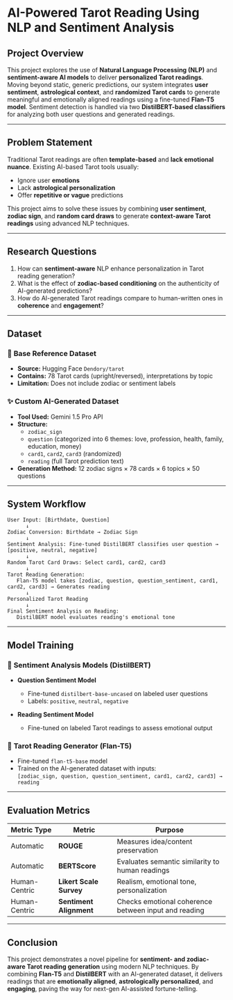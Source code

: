 # AI-Powered Tarot Reading Using NLP and Sentiment Analysis

## Project Overview  
This project explores the use of **Natural Language Processing (NLP)** and **sentiment-aware AI models** to deliver **personalized Tarot readings**. Moving beyond static, generic predictions, our system integrates **user sentiment**, **astrological context**, and **randomized Tarot cards** to generate meaningful and emotionally aligned readings using a fine-tuned **Flan-T5 model**. Sentiment detection is handled via two **DistilBERT-based classifiers** for analyzing both user questions and generated readings.

---

## Problem Statement  
Traditional Tarot readings are often **template-based** and **lack emotional nuance**. Existing AI-based Tarot tools usually:
- Ignore user **emotions**
- Lack **astrological personalization**
- Offer **repetitive or vague** predictions

This project aims to solve these issues by combining **user sentiment**, **zodiac sign**, and **random card draws** to generate **context-aware Tarot readings** using advanced NLP techniques.

---

## Research Questions  
1. How can **sentiment-aware** NLP enhance personalization in Tarot reading generation?  
2. What is the effect of **zodiac-based conditioning** on the authenticity of AI-generated predictions?  
3. How do AI-generated Tarot readings compare to human-written ones in **coherence** and **engagement**?

---

## Dataset  

### 🧾 **Base Reference Dataset**  
- **Source:** Hugging Face `Dendory/tarot`  
- **Contains:** 78 Tarot cards (upright/reversed), interpretations by topic  
- **Limitation:** Does not include zodiac or sentiment labels

### ✨ **Custom AI-Generated Dataset**  
- **Tool Used:** Gemini 1.5 Pro API  
- **Structure:**  
  - `zodiac_sign`  
  - `question` (categorized into 6 themes: love, profession, health, family, education, money)  
  - `card1`, `card2`, `card3` (randomized)  
  - `reading` (full Tarot prediction text)  
- **Generation Method:** 12 zodiac signs × 78 cards × 6 topics × 50 questions

---

## System Workflow  
```
User Input: [Birthdate, Question]
      ↓
Zodiac Conversion: Birthdate → Zodiac Sign
      ↓
Sentiment Analysis: Fine-tuned DistilBERT classifies user question → [positive, neutral, negative]
      ↓
Random Tarot Card Draws: Select card1, card2, card3
      ↓
Tarot Reading Generation:
   Flan-T5 model takes [zodiac, question, question_sentiment, card1, card2, card3] → Generates reading
      ↓
Personalized Tarot Reading
      ↓
Final Sentiment Analysis on Reading:
   DistilBERT model evaluates reading's emotional tone
```

---

## Model Training  

### 🧠 **Sentiment Analysis Models (DistilBERT)**
- **Question Sentiment Model**
  - Fine-tuned `distilbert-base-uncased` on labeled user questions  
  - Labels: `positive`, `neutral`, `negative`

- **Reading Sentiment Model**
  - Fine-tuned on labeled Tarot readings to assess emotional output

### 🔮 **Tarot Reading Generator (Flan-T5)**
- Fine-tuned `flan-t5-base` model  
- Trained on the AI-generated dataset with inputs:  
  `[zodiac_sign, question, question_sentiment, card1, card2, card3] → reading`

---

## Evaluation Metrics  

| Metric Type     | Metric         | Purpose                                          |
|-----------------|----------------|--------------------------------------------------|
| Automatic       | **ROUGE**      | Measures idea/content preservation               |
| Automatic       | **BERTScore**  | Evaluates semantic similarity to human readings |
| Human-Centric   | **Likert Scale Survey** | Realism, emotional tone, personalization |
| Human-Centric   | **Sentiment Alignment** | Checks emotional coherence between input and reading |

---

## Conclusion  
This project demonstrates a novel pipeline for **sentiment- and zodiac-aware Tarot reading generation** using modern NLP techniques. By combining **Flan-T5** and **DistilBERT** with an AI-generated dataset, it delivers readings that are **emotionally aligned**, **astrologically personalized**, and **engaging**, paving the way for next-gen AI-assisted fortune-telling.
